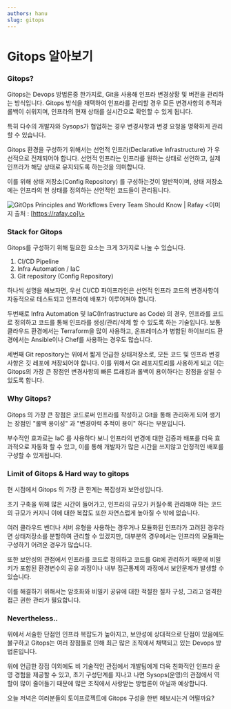 ```yaml
---
authors: hanu
slug: gitops
---
```


# Gitops 알아보기

### Gitops?
Gitops는 Devops 방법론중 한가지로, Git을 사용해 인프라 변경상황 및 버전을 관리하는 방식입니다. Gitops 방식을 채택하여 인프라를 관리할 경우 모든 변경사항의 추적과 롤백이 쉬워지며, 인프라의 현재 상태를 실시간으로 확인할 수 있게 됩니다.

특히 다수의 개발자와 Sysops가 협업하는 경우 변경사항과 변경 요청을 명확하게 관리할 수 있습니다.

Gitops 환경을 구성하기 위해서는 선언적 인프라(Declarative Infrastructure) 가 
우선적으로 전제되어야 합니다. 선언적 인프라는 인프라를 원하는 상태로 선언하고, 실제 인프라가 해당 상태로 유지되도록 하는것을 의미합니다.

이를 위해 상태 저장소(Config Repository) 를 구성하는것이 일반적이며, 상태 저장소에는 인프라의 현 상태를 정의하는 선언적인 코드들이 관리됩니다.

![GitOps Principles and Workflows Every Team Should Know | Rafay](https://rafay.co/wp-content/uploads/2021/11/GitOpsDiagram-v1-1024x638.jpg)
\<이미지 출처 : [https://rafay.co]\>
### Stack for Gitops

Gitops를 구성하기 위해 필요한 요소는 크게 3가지로 나눌 수 있습니다. 

1. CI/CD Pipeline
2. Infra Automation / IaC
3. Git repository (Config Repository)

하나씩 설명을 해보자면, 
우선 CI/CD 파이프라인은 선언적 인프라 코드의 변경사항이 자동적으로 테스트되고 인프라에 배포가 이루어져야 합니다.

두번째로 Infra Automation 및 IaC(Infrastructure as Code) 의 경우, 인프라를 코드로 정의하고 코드를 통해 인프라를 생성/관리/삭제 할 수 있도록 하는 기술입니다. 보통 클라우드 환경에서는 Terraform을 많이 사용하고, 온프레미스가 병합된 하이브리드 환경에서는 Ansible이나 Chef를 사용하는 경우도 많습니다.

세번째 Git repository는 위에서 짧게 언급한 상태저장소로, 모든 코드 및 인프라 변경사항은 깃 레포에 저장되어야 합니다. 이를 위해서 Git 레포지토리를 사용하게 되고 이는 Gitops의 가장 큰 장점인 변경사항의 빠른 트래킹과 롤백이 용이하다는 장점을 살릴 수 있도록 합니다.

### Why Gitops?
Gitops 의 가장 큰 장점은 코드로써 인프라를 작성하고 Git을 통해 관리하게 되어 생기는 장점인 "롤백 용이성" 과 "변경이력 추적이 용이" 하다는 부분입니다.

부수적인 효과로는 IaC 를 사용하다 보니 인프라의 변경에 대한 검증과 배포를 더욱 효과적으로 자동화 할 수 있고, 이를 통해 개발자가 많은 시간을 쓰지않고 안정적인 배포를 구성할 수 있게됩니다.

### Limit of Gitops & Hard way to gitops
현 시점에서 Gitops 의 가장 큰 한계는 복잡성과 보안성입니다. 

초기 구축을 위해 많은 시간이 들어가고, 인프라의 규모가 커질수록 관리해야 하는 코드의 규모가 커지니 이에 대한 복잡도 또한 자연스럽게 높아질 수 밖에 없습니다.

여러 클라우드 벤더나 서버 유형을 사용하는 경우거나 모듈화된 인프라가 고려된 경우라면 상태저장소를 분할하여 관리할 수 있겠지만, 대부분의 경우에서는 인프라의 모듈화는 구성하기 어려운 경우가 많습니다.

또한 보안성의 관점에서 인프라를 코드로 정의하고 코드를 Git에 관리하기 때문에 비밀키가 포함된 환경변수의 공유 과정이나 내부 접근통제의 과정에서 보안문제가 발생할 수 있습니다.

이를 해결하기 위해서는 암호화와 비밀키 공유에 대한 적절한 절차 구성, 그리고 엄격한 접근 권한 관리가 필요합니다.

### Nevertheless..
위에서 서술한 단점인 인프라 복잡도가 높아지고, 보안성에 상대적으로 단점이 있음에도 불구하고 Gitops는 여러 장점들로 인해 최근 많은 조직에서 채택되고 있는 Devops 방법론입니다.

위에 언급한 장점 이외에도 비 기술적인 관점에서 개발팀에게 더욱 친화적인 인프라 운영 경험을 제공할 수 있고, 초기 구성단계를 지나고 나면 Sysops(운영)의 관점에서 역할이 많이 줄어들기 때문에 많은 조직에서 사랑받는 방법론이 아닐까 예상합니다.

오늘 저녁은 여러분들의 토이프로젝트에 Gitops 구성을 한번 해보시는거 어떨까요?
